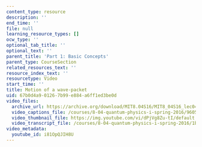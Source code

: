 ```yaml
---
content_type: resource
description: ''
end_time: ''
file: null
learning_resource_types: []
ocw_type: ''
optional_tab_title: ''
optional_text: ''
parent_title: 'Part 1: Basic Concepts'
parent_type: CourseSection
related_resources_text: ''
resource_index_text: ''
resourcetype: Video
start_time: ''
title: Motion of a wave-packet
uid: 67b0d4a9-0126-7b99-e884-a6ff1ed3be0d
video_files:
  archive_url: https://archive.org/download/MIT8.04S16/MIT8_04S16_lec04_s5_300k.mp4
  video_captions_file: /courses/8-04-quantum-physics-i-spring-2016/9605678a411f50eebc47ffe63c194ab1_i81OpQJIH8U.vtt
  video_thumbnail_file: https://img.youtube.com/vi/dPjVg8Zu-tI/default.jpg
  video_transcript_file: /courses/8-04-quantum-physics-i-spring-2016/1b51cd232db72354d19224ab19fe2ddf_i81OpQJIH8U.pdf
video_metadata:
  youtube_id: i81OpQJIH8U
---
```


